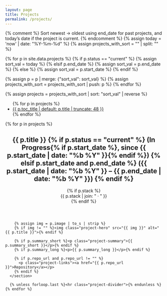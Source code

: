 ```yaml
---
layout: page
title: Projects
permalink: /projects/
---
```


{% comment %}
Sort newest → oldest using end_date for past projects,
and today’s date if the project is current.
{% endcomment %}
{% assign today = 'now' | date: "%Y-%m-%d" %}
{% assign projects_with_sort = "" | split: "" %}

{% for p in site.data.projects %}
  {% if p.status == "current" %}
    {% assign sort_val = today %}
  {% elsif p.end_date %}
    {% assign sort_val = p.end_date %}
  {% else %}
    {% assign sort_val = p.start_date %}
  {% endif %}

  {% assign p = p | merge: {"sort_val": sort_val} %}
  {% assign projects_with_sort = projects_with_sort | push: p %}
{% endfor %}

{% assign projects = projects_with_sort | sort: "sort_val" | reverse %}

<div class="projects-layout">
  <aside class="toc">
    <nav aria-label="Projects table of contents">
      <ul>
        {% for p in projects %}
          <li>
            <a id="toc-{{ p.key | slugify }}" href="#{{ p.key | slugify }}">
              {{ p.toc_title | default: p.title | truncate: 48 }}
            </a>
          </li>
        {% endfor %}
      </ul>
    </nav>
  </aside>

  <main class="projects-main">
    {% for p in projects %}
      <section class="project-section anchor-target" id="{{ p.key | slugify }}">
        <header class="project-header">
          <h2>
            {{ p.title }}
            {% if p.status == "current" %}
              (In Progress{% if p.start_date %}, since {{ p.start_date | date: "%b %Y" }}{% endif %})
            {% elsif p.start_date and p.end_date %}
              ({{ p.start_date | date: "%b %Y" }} – {{ p.end_date | date: "%b %Y" }})
            {% endif %}
          </h2>
          {% if p.stack %}<div class="project-meta">{{ p.stack | join: " · " }}</div>{% endif %}
        </header>

        {% assign img = p.image | to_s | strip %}
        {% if img != "" %}<img class="project-hero" src="{{ img }}" alt="{{ p.title }}">{% endif %}

        {% if p.summary_short %}<p class="project-summary">{{ p.summary_short }}</p>{% endif %}
        {% if p.summary_long %}<p>{{ p.summary_long }}</p>{% endif %}

        {% if p.repo_url and p.repo_url != "" %}
          <p class="project-links"><a href="{{ p.repo_url }}">Repository</a></p>
        {% endif %}
      </section>

      {% unless forloop.last %}<hr class="project-divider">{% endunless %}
    {% endfor %}
  </main>
</div>

<script>
  // Active ToC highlighting without changing the H2 style
  (function () {
    const secs = Array.from(document.querySelectorAll('.project-section'));
    const map = new Map(secs.map(s => [s.id, document.getElementById('toc-' + s.id)]));

    const io = new IntersectionObserver((entries) => {
      entries.forEach(e => {
        if (e.isIntersecting) {
          map.forEach(a => a && a.classList.remove('active'));
          const a = map.get(e.target.id);
          if (a) a.classList.add('active');
        }
      });
    }, { rootMargin: '-40% 0px -55% 0px', threshold: 0 });

    secs.forEach(s => io.observe(s));
  })();
</script>
